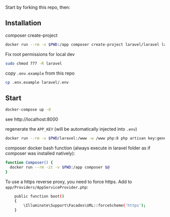 Start by forking this repo, then:

## Installation

composer create-project
```bash
docker run --rm -v $PWD:/app composer create-project laravel/laravel laravel
```

Fix root permissions for local dev

```bash
sudo chmod 777 -R laravel
```

copy `.env.example` from this repo
```bash
cp .env.example laravel/.env
```

## Start

```bash
docker-compose up -d
```

see http://localhost:8000


regenerate the `APP_KEY` (will be automatically injected into `.env`)

```bash
docker run --rm -v $PWD/laravel:/www -w /www php:8 php artisan key:generate
```

composer docker bash function (always execute in laravel folder as if composer was installed natively):
```bash
function Composer() {
  docker run --rm -it -v $PWD:/app composer $@
}
```

To use a https reverse proxy, you need to force https.
Add to `app/Providers/AppServiceProvider.php`:
```bash
    public function boot()
    {
        \Illuminate\Support\Facades\URL::forceScheme('https');
    }
```
